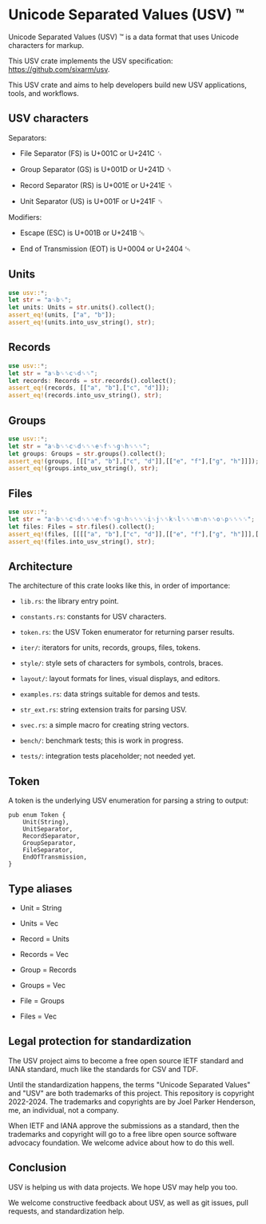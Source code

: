 # Unicode Separated Values (USV) ™

Unicode Separated Values (USV) ™ is a data format that uses Unicode characters for markup.

This USV crate implements the USV specification: <https://github.com/sixarm/usv>.

This USV crate and aims to help developers build new USV applications, tools, and workflows.


## USV characters

Separators:

* File Separator (FS) is U+001C or U+241C ␜

* Group Separator (GS) is U+001D or U+241D ␝

* Record Separator (RS) is U+001E or U+241E ␞

* Unit Separator (US) is U+001F or U+241F ␟

Modifiers:

* Escape (ESC) is U+001B or U+241B ␛

* End of Transmission (EOT) is U+0004 or U+2404 ␄

## Units

```rust
use usv::*;
let str = "a␟b␟";
let units: Units = str.units().collect();
assert_eq!(units, ["a", "b"]);
assert_eq!(units.into_usv_string(), str);
```

## Records

```rust
use usv::*;
let str = "a␟b␟␞c␟d␟␞";
let records: Records = str.records().collect();
assert_eq!(records, [["a", "b"],["c", "d"]]);
assert_eq!(records.into_usv_string(), str);
```

## Groups

```rust
use usv::*;
let str = "a␟b␟␞c␟d␟␞␝e␟f␟␞g␟h␟␞␝";
let groups: Groups = str.groups().collect();
assert_eq!(groups, [[["a", "b"],["c", "d"]],[["e", "f"],["g", "h"]]]);
assert_eq!(groups.into_usv_string(), str);
```

## Files

```rust
use usv::*;
let str = "a␟b␟␞c␟d␟␞␝e␟f␟␞g␟h␟␞␝␜i␟j␟␞k␟l␟␞␝m␟n␟␞o␟p␟␞␝␜";
let files: Files = str.files().collect();
assert_eq!(files, [[[["a", "b"],["c", "d"]],[["e", "f"],["g", "h"]]],[[["i", "j"],["k", "l"]],[["m", "n"],["o", "p"]]]]);
assert_eq!(files.into_usv_string(), str);
```

## Architecture

The architecture of this crate looks like this, in order of importance:

* `lib.rs`: the library entry point.

* `constants.rs`: constants for USV characters.

* `token.rs`: the USV Token enumerator for returning parser results.

* `iter/`: iterators for units, records, groups, files, tokens.

* `style/`: style sets of characters for symbols, controls, braces.

* `layout/`: layout formats for lines, visual displays, and editors.

* `examples.rs`: data strings suitable for demos and tests.

* `str_ext.rs`: string extension traits for parsing USV.

* `svec.rs`: a simple macro for creating string vectors.

* `bench/`: benchmark tests; this is work in progress.

* `tests/`: integration tests placeholder; not needed yet.


## Token

A token is the underlying USV enumeration for parsing a string to output:

```no_run
pub enum Token {
    Unit(String),
    UnitSeparator,
    RecordSeparator,
    GroupSeparator,
    FileSeparator,
    EndOfTransmission,
}
```

## Type aliases

* Unit = String

* Units = Vec<Unit>

* Record = Units

* Records = Vec<Record>

* Group = Records

* Groups = Vec<Records>

* File = Groups

* Files = Vec<File>


## Legal protection for standardization

The USV project aims to become a free open source IETF standard and IANA standard, much like the standards for CSV and TDF.

Until the standardization happens, the terms "Unicode Separated Values" and "USV" are both trademarks of this project. This repository is copyright 2022-2024. The trademarks and copyrights are by Joel Parker Henderson, me, an individual, not a company.

When IETF and IANA approve the submissions as a standard, then the trademarks and copyright will go to a free libre open source software advocacy foundation. We welcome advice about how to do this well.


## Conclusion

USV is helping us with data projects. We hope USV may help you too.

We welcome constructive feedback about USV, as well as git issues, pull requests, and standardization help.
